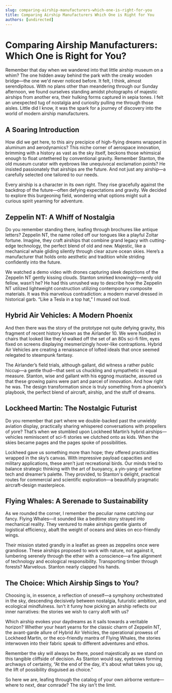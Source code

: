 ```yaml
---
slug: comparing-airship-manufacturers-which-one-is-right-for-you
title: Comparing Airship Manufacturers Which One is Right for You
authors: [undirected]
---
```



# Comparing Airship Manufacturers: Which One is Right for You?

Remember that day when we wandered into that little airship museum on a whim? The one hidden away behind the park with the creaky wooden bridge—the one we'd never noticed before. It felt, I think, almost serendipitous. With no plans other than meandering through our Sunday afternoon, we found ourselves standing amidst photographs of majestic airships from another era, their hulking forms captured in sepia tones. I felt an unexpected tug of nostalgia and curiosity pulling me through those aisles. Little did I know, it was the spark for a journey of discovery into the world of modern airship manufacturers. 

## A Soaring Introduction

How did we get here, to this airy precipice of high-flying dreams wrapped in aluminum and aerodynamics? This niche corner of aerospace innovation, brimming with a history as vast as the sky itself, beckons those whimsical enough to float untethered by conventional gravity. Remember Stanton, the old museum curator with eyebrows like unequivocal exclamation points? He insisted passionately that airships are the future. And not just any airship—a carefully selected one tailored to our needs.

Every airship is a character in its own right. They rise gracefully against the backdrop of the future—often defying expectations and gravity. We decided to explore this burgeoning field, wondering what options might suit a curious spirit yearning for adventure. 

## Zeppelin NT: A Whiff of Nostalgia

Do you remember standing there, leafing through brochures like antique letters? Zeppelin NT, the name rolled off our tongues like a playful Zoltar fortune. Imagine, they craft airships that combine grand legacy with cutting-edge technology, the perfect blend of old and new. Majestic, like a mechanical whale gliding silently through clear azure ocean skies. Here’s a manufacturer that holds onto aesthetic and tradition while striding confidently into the future.

We watched a demo video with drones capturing sleek depictions of the Zeppelin NT gently kissing clouds. Stanton smirked knowingly—nerdy old fellow, wasn’t he? He had this unrushed way to describe how the Zeppelin NT utilized lightweight construction utilizing contemporary composite materials. It was this marvelous contradiction: a modern marvel dressed in historical garb. “Like a Tesla in a top hat,” I mused out loud. 

## Hybrid Air Vehicles: A Modern Phoenix

And then there was the story of the prototype not quite defying gravity, this fragment of recent history known as the Airlander 10. We were huddled in chairs that looked like they'd walked off the set of an 80s sci-fi film, eyes fixed on screens displaying mesmerizingly hover-like contraptions. Hybrid Air Vehicles are creating a renaissance of lofted ideals that once seemed relegated to steampunk fantasy.

The Airlander’s field trials, although gallant, did witness a rather public hiccup—a gentle thud—that sent us chuckling and sympathetic in equal measure. Stanton, wise and gallant with his eggnog mustache, assured us that these growing pains were part and parcel of innovation. And how right he was. The design transformation since is truly something from a phoenix’s playbook, the perfect blend of aircraft, airship, and the stuff of dreams.

## Lockheed Martin: The Nostalgic Futurist

Do you remember that part where we double-backed past the unwieldy aviation display, practically sharing whispered conversations with propellers of yore? That’s when we stumbled upon Lockheed Martin’s hybrid airships—vehicles reminiscent of sci-fi stories we clutched onto as kids. When the skies became pages and the pages spoke of possibilities. 

Lockheed gave us something more than hope; they offered practicalities wrapped in the sky’s canvas. With impressive payload capacities and military applications, these aren’t just recreational birds. Our minds tried to balance strategic thinking with the art of buoyancy, a yin-yang of wartime tech and dreamer’s palette. They provided, to Stanton's delight, practical routes for commercial and scientific exploration—a beautifully pragmatic aircraft-design masterpiece.

## Flying Whales: A Serenade to Sustainability

As we rounded the corner, I remember the peculiar name catching our fancy. Flying Whales—it sounded like a bedtime story strayed into mechanical reality. They ventured to make airships gentle giants of logistical efficiency, abaft the weight of oceans and skies on eco-friendly wings. 

Their mission stated grandly in a leaflet as green as zeppelins once were grandiose. These airships proposed to work with nature, not against it, lumbering serenely through the ether with a conscience—a fine alignment of technology and ecological responsibility. Transporting timber through forests? Marvelous. Stanton nearly clapped his hands. 

## The Choice: Which Airship Sings to You?

Choosing is, in essence, a reflection of oneself—a symphony orchestrated in the sky, descending decisively between nostalgia, futuristic ambition, and ecological mindfulness. Isn't it funny how picking an airship reflects our inner narratives: the stories we wish to carry aloft with us? 

Which airship evokes your daydreams as it sails towards a veritable horizon? Whether your heart yearns for the classic charm of Zeppelin NT, the avant-garde allure of Hybrid Air Vehicles, the operational prowess of Lockheed Martin, or the eco-friendly mantra of Flying Whales, the stories interwoven into their fabric speak to different adventures and ethos.

Remember the sky will always be there, posed majestically as we stand on this tangible cliffside of decision. As Stanton would say, eyebrows forming archways of certainty, “At the end of the day, it's about what takes you up, the lift of possibility disguised as choice.”

So here we are, leafing through the catalog of your own airborne venture—where to next, dear comrade? The sky isn't the limit.

```
